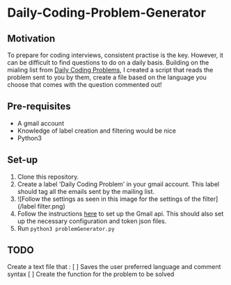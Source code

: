 # Daily-Coding-Problem-Generator

## Motivation
To prepare for coding interviews, consistent practise is the key. However, it can be difficult to find questions to do on a daily basis. Building on the mialing list from [Daily Coding Problems](https://www.dailycodingproblem.com), I created a script that reads the problem sent to you by them, create a file based on the language you choose that comes with the question commented out!

## Pre-requisites
* A gmail account
* Knowledge of label creation and filtering would be nice
* Python3

## Set-up
1. Clone this repository.
2. Create a label 'Daily Coding Problem' in your gmail account. This label should tag all the emails sent by the mailing list.
3. ![Follow the settings as seen in this image for the settings of the filter](/label filter.png)
4. Follow the instructions [here](https://developers.google.com/gmail/api/guides/quickstarts-overview) to set up the Gmail api. This should also set up the necessary configuration and token json files.
5. Run `python3 problemGenerator.py`

## TODO
Create a text file that :
  [ ] Saves the user preferred language and comment syntax
  [ ] Create the function for the problem to be solved
